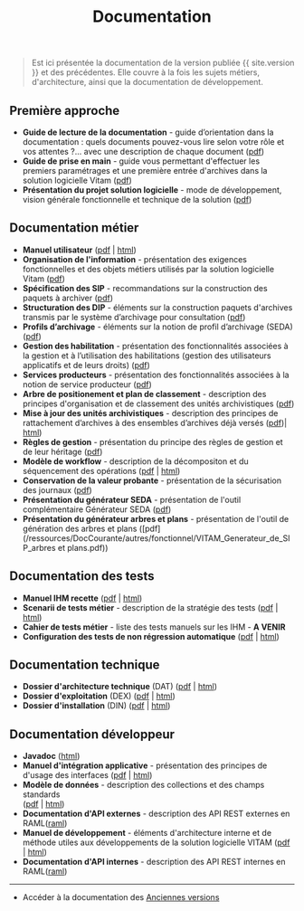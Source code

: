 ﻿---
layout: page
title: Documentation
fatherref: documentation
level: page
---

> Est ici présentée la documentation de la version publiée {{ site.version }} et des précédentes. 
Elle couvre à la fois les sujets métiers, d'architecture, ainsi que la documentation 
de développement.

## Première approche

* **Guide de lecture de la documentation** - guide d’orientation dans la documentation : quels documents pouvez-vous lire selon votre rôle et vos attentes ?... avec une description de chaque document ([pdf](/ressources/DocCourante/Vitam_Documentation_guide_de_lecture.pdf))
* **Guide de prise en main** - guide vous permettant d'effectuer les premiers paramétrages et une première entrée d'archives dans la solution logicielle Vitam
([pdf](/ressources/DocCourante/Vitam_Documentation_Kit_de_prise_en_main.pdf))
* **Présentation du projet solution logicielle** - mode de développement, vision générale fonctionnelle et technique de la solution
([pdf](/ressources/DocCourante/Vitam_presentation_solution_logicielle.pdf))

## Documentation métier

* **Manuel utilisateur** ([pdf](/ressources/DocCourante/pdf/VITAM_manuel_utilisateur.pdf) 
\| [html](/ressources\DocCourante\html\manuel-utilisateur))
* **Organisation de l'information** - présentation des exigences fonctionnelles 
et des objets métiers utilisés par la solution logicielle Vitam
([pdf](/ressources/DocCourante/autres/fonctionnel/VITAM_Organisation_de_l_information.pdf))
* **Spécification des SIP** - recommandations sur la construction des paquets 
à archiver ([pdf](/ressources/DocCourante/autres/fonctionnel/VITAM_Structuration_des_SIP.pdf))
* **Structuration des DIP** - éléments sur la construction paquets d'archives transmis par le système d’archivage pour consultation
([pdf](/ressources/DocCourante/autres/fonctionnel/VITAM_Structuration_des_DIP.pdf))
* **Profils d’archivage** - éléments sur la notion de profil d’archivage (SEDA) ([pdf](/ressources/DocCourante/autres/fonctionnel/VITAM_Profils_d_archivage.pdf))
* **Gestion des habilitation** - présentation des fonctionnalités associées à la gestion et à
l’utilisation des habilitations (gestion des utilisateurs applicatifs et de leurs droits) ([pdf](/ressources/DocCourante/autres/fonctionnel/VITAM_Gestion_des_habilitations.pdf))
* **Services producteurs** - présentation des fonctionnalités associées à la
notion de service producteur ([pdf](/ressources/DocCourante/autres/fonctionnel/VITAM_Services_producteurs.pdf))
* **Arbre de positionement et plan de classement** - description des principes d'organisation et de classement des unités archivistiques 
([pdf](/ressources/DocCourante/autres/fonctionnel/VITAM_Arbre_de_positionnement_et_Plan_de_classement.pdf))
* **Mise à jour des unités archivistiques** - description des principes de rattachement d’archives à des ensembles d’archives déjà versés 
([pdf](/ressources/DocCourante/pdf/VITAM_Mise_à_jour_des_AU.pdf))\| [html](/ressources/DocCourante/html/maj-au))
* **Règles de gestion** - présentation du principe des règles de gestion et de leur héritage 
([pdf](/ressources/DocCourante/autres/fonctionnel/VITAM_regles_gestion.pdf))
* **Modèle de workflow**  - description de la décompositon et du séquencement des
 opérations ([pdf](/ressources/DocCourante/pdf/VITAM_modele_workflow.pdf) \| [html](/ressources/DocCourante/html/workflow-model))
* **Conservation de la valeur probante** - présentation de la sécurisation des journaux ([pdf](/ressources/DocCourante/autres/fonctionnel/VITAM_Valeur_probante.pdf))
* **Présentation du générateur SEDA** - présentation de l'outil complémentaire Générateur SEDA 
([pdf](/ressources/DocCourante/autres/fonctionnel/VITAM_Generateur_de_SIP_Mode_d_emploi.pdf))
* **Présentation du générateur arbres et plans** - présentation de  l'outil de génération des arbres et plans 
([pdf](/ressources/DocCourante/autres/fonctionnel/VITAM_Generateur_de_SIP_arbres et plans.pdf))


## Documentation des tests

* **Manuel IHM recette** ([pdf](/ressources/DocCourante/pdf/VITAM_ihm_recette.pdf) 
\| [html](/ressources/DocCourante/html/ihm-recette))
* **Scenarii de tests métier** - description de la stratégie des tests ([pdf](/ressources/DocCourante/pdf/VITAM_Scenario_de_tests.pdf) 
\| [html](/ressources/DocCourante/html/scenario-test))
* **Cahier de tests métier** - liste des tests manuels sur les IHM - **A VENIR**
* **Configuration des tests de non régression automatique** 
([pdf](/ressources/DocCourante/pdf/VITAM_configuration_tnr.pdf)
\| [html](/ressources/DocCourante/html/configuration-tnr))

## Documentation technique

* **Dossier d'architecture technique** (DAT) ([pdf](/ressources/DocCourante/pdf/VITAM_architecture.pdf) \| [html](/ressources/DocCourante/html/archi))
* **Dossier d'exploitation** (DEX) ([pdf](/ressources/DocCourante/pdf/VITAM_documentation_exploitation.pdf) \| [html](/ressources/DocCourante/html/exploitation))
* **Dossier d'installation** (DIN) ([pdf](/ressources/DocCourante/pdf/VITAM_documentation_installation.pdf) \| [html](/ressources/DocCourante/html/installation))

## Documentation développeur

* **Javadoc** ([html](/ressources/DocCourante/javadoc))
* **Manuel d'intégration applicative** - présentation des principes de d'usage des interfaces ([pdf](/ressources/DocCourante/pdf/VITAM_Manuel_integration_applicative.pdf) \| [html](/ressources/DocCourante/html/manuel-integration))
* **Modèle de données** - description des collections et des champs standards  
([pdf](/ressources/DocCourante/pdf/VITAM_modele_de_donnees.pdf) \| [html](/ressources/DocCourante/html/data-model))
* **Documentation d'API externes** - description des API REST externes en RAML([raml](/ressources/DocCourante/raml/externe))
* **Manuel de développement** - éléments d'architecture interne et de 
méthode utiles aux développements de la solution logicielle VITAM ([pdf](/ressources/DocCourante/pdf/VITAM_manuel_developpement.pdf) 
\| [html](/ressources/DocCourante/html/manuel-dev))
* **Documentation d'API internes** - description des API REST internes en RAML([raml](/ressources/DocCourante/raml/interne))


<hr/>


* Accéder à la documentation des [Anciennes versions](/pages/documentation/liste_doc_ancienne/)